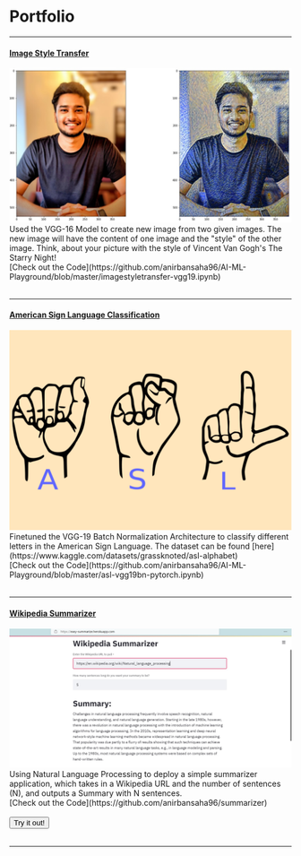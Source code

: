 # Portfolio

---
#### [Image Style Transfer](https://github.com/anirbansaha96/AI-ML-Playground/blob/master/imagestyletransfer-vgg19.ipynb)
<img src="images/style_transfer_output.jpg?raw=true"/>
Used the VGG-16 Model to create new image from two given images. The new image will have the content of one image and the "style" of the other image. Think, about your picture with the style of Vincent Van Gogh's The Starry Night!

<br>
[Check out the Code](https://github.com/anirbansaha96/AI-ML-Playground/blob/master/imagestyletransfer-vgg19.ipynb)
<br>
<!-- <form action="https://share.streamlit.io/anirbansaha96/asl/main/src/st_asl.py" method="get" target="_blank"><button type="submit">Try it out!</button></form> -->
<br>

---
#### [American Sign Language Classification](https://github.com/anirbansaha96/AI-ML-Playground/blob/master/asl-vgg19bn-pytorch.ipynb)
<img src="images/ASL_ImageClassification.png?raw=true"/>
Finetuned the VGG-19 Batch Normalization Architecture to classify different letters in the American Sign Language. The dataset can be found [here](https://www.kaggle.com/datasets/grassknoted/asl-alphabet)
<br>
[Check out the Code](https://github.com/anirbansaha96/AI-ML-Playground/blob/master/asl-vgg19bn-pytorch.ipynb)
<br>
<!-- <form action="https://share.streamlit.io/anirbansaha96/asl/main/src/st_asl.py" method="get" target="_blank"><button type="submit">Try it out!</button></form> -->
<br>

---

#### [Wikipedia Summarizer](https://easy-summarize.herokuapp.com/)
<img src="images/easy_summarize_app.jpg?raw=true"/>
Using Natural Language Processing to deploy a simple summarizer application, which takes in a Wikipedia URL and the number of sentences (N), and outputs a Summary with N sentences.
<br>
[Check out the Code](https://github.com/anirbansaha96/summarizer)
<br>

<br>
<form action="https://easy-summarize.herokuapp.com/" method="get" target="_blank"><button type="submit">Try it out!</button></form>
<br>

---
